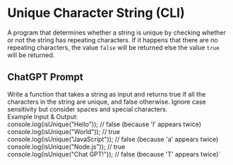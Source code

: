 # Unique Character String (CLI)
A program that determines whether a string is unique by checking whether or not the string has repeating characters.
If it happens that there are no repeating characters, the value `false` will be returned else the value `true` will be returned.

## ChatGPT Prompt
Write a function that takes a string as input and returns true if all the characters in the string are unique, and false otherwise. Ignore case sensitivity but consider spaces and special characters. <br/>
Example Input & Output: <br/>
console.log(isUnique("Hello"));       // false (because 'l' appears twice)
console.log(isUnique("World"));       // true  
console.log(isUnique("JavaScript"));  // false (because 'a' appears twice)
console.log(isUnique("Node.js"));     // true  
console.log(isUnique("Chat GPT!"));   // false (because 'T' appears twice)`